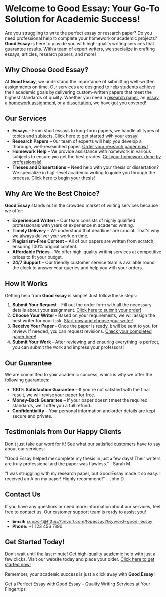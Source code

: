 <h1>Welcome to Good Essay: Your Go-To Solution for Academic Success!</h1>

<p>Are you struggling to write the perfect essay or research paper? Do you need professional help to complete your homework or academic projects? <strong>Good Essay</strong> is here to provide you with high-quality writing services that guarantee results. With a team of expert writers, we specialize in crafting essays, articles, research papers, and more!</p>

<h2>Why Choose Good Essay?</h2>
<p>At <strong>Good Essay</strong>, we understand the importance of submitting well-written assignments on time. Our services are designed to help students achieve their academic goals by delivering custom-written papers that meet the highest standards of quality. Whether you need a <a href="https://tinyurl.com/topessay?keyword=good+essay" target="_blank">research paper</a>, an <a href="https://tinyurl.com/topessay?keyword=good+essay" target="_blank">essay</a>, a <a href="https://tinyurl.com/topessay?keyword=good+essay" target="_blank">homework assignment</a>, or a <a href="https://tinyurl.com/topessay?keyword=good+essay" target="_blank">dissertation</a>, we have got you covered!</p>

<h2>Our Services</h2>
<ul>
    <li><strong>Essays</strong> – From short essays to long-form papers, we handle all types of topics and subjects. <a href="https://tinyurl.com/topessay?keyword=good+essay" target="_blank">Click here to get started with your essay!</a></li>
    <li><strong>Research Papers</strong> – Our team of experts will help you develop a thorough, well-researched paper. <a href="https://tinyurl.com/topessay?keyword=good+essay" target="_blank">Order your research paper now!</a></li>
    <li><strong>Homework Help</strong> – We provide assistance with homework in various subjects to ensure you get the best grades. <a href="https://tinyurl.com/topessay?keyword=good+essay" target="_blank">Get your homework done by professionals!</a></li>
    <li><strong>Theses and Dissertations</strong> – Need help with your thesis or dissertation? We specialize in high-level academic writing to guide you through the process. <a href="https://tinyurl.com/topessay?keyword=good+essay" target="_blank">Click here to begin your thesis!</a></li>
</ul>

<h2>Why Are We the Best Choice?</h2>
<p><strong>Good Essay</strong> stands out in the crowded market of writing services because we offer:</p>
<ul>
    <li><strong>Experienced Writers</strong> – Our team consists of highly qualified professionals with years of experience in academic writing.</li>
    <li><strong>Timely Delivery</strong> – We understand that deadlines are crucial. That's why we always deliver your work on time.</li>
    <li><strong>Plagiarism-Free Content</strong> – All of our papers are written from scratch, ensuring 100% original content.</li>
    <li><strong>Affordable Prices</strong> – We offer high-quality writing services at competitive prices to fit your budget.</li>
    <li><strong>24/7 Support</strong> – Our friendly customer service team is available round the clock to answer your queries and help you with your orders.</li>
</ul>

<h2>How It Works</h2>
<p>Getting help from <strong>Good Essay</strong> is simple! Just follow these steps:</p>
<ol>
    <li><strong>Submit Your Request</strong> – Fill out the order form with all the necessary details about your assignment. <a href="https://tinyurl.com/topessay?keyword=good+essay" target="_blank">Click here to submit your order!</a></li>
    <li><strong>Choose Your Writer</strong> – Based on your requirements, we will assign the best writer for your task. <a href="https://tinyurl.com/topessay?keyword=good+essay" target="_blank">Start now and choose your writer!</a></li>
    <li><strong>Receive Your Paper</strong> – Once the paper is ready, it will be sent to you for review. If needed, you can request revisions. <a href="https://tinyurl.com/topessay?keyword=good+essay" target="_blank">Check your completed paper here!</a></li>
    <li><strong>Submit Your Work</strong> – After reviewing and ensuring everything is perfect, you can submit the work and impress your professors!</li>
</ol>

<h2>Our Guarantee</h2>
<p>We are committed to your academic success, which is why we offer the following guarantees:</p>
<ul>
    <li><strong>100% Satisfaction Guarantee</strong> – If you're not satisfied with the final result, we will revise your paper for free.</li>
    <li><strong>Money-Back Guarantee</strong> – If your paper doesn’t meet the required standards, we’ll offer you a full refund.</li>
    <li><strong>Confidentiality</strong> – Your personal information and order details are kept secure and private.</li>
</ul>

<h2>Testimonials from Our Happy Clients</h2>
<p>Don't just take our word for it! See what our satisfied customers have to say about our services:</p>

<p>"Good Essay helped me complete my thesis in just a few days! Their writers are truly professional and the paper was flawless." – Sarah M.</p>

<p>"I was struggling with my research paper, but Good Essay made it so easy. I received an A on my paper! Highly recommend!" – John D.</p>

<h2>Contact Us</h2>
<p>If you have any questions or need more information about our services, feel free to contact us. Our customer support team is ready to assist you!</p>
<ul>
    <li><strong>Email:</strong> <a href="mailto:support@https://tinyurl.com/topessay?keyword=good+essay">support@https://tinyurl.com/topessay?keyword=good+essay</a></li>
    <li><strong>Phone:</strong> +1 123 456 7890</li>
</ul>

<h2>Get Started Today!</h2>
<p>Don’t wait until the last minute! Get high-quality academic help with just a few clicks. Visit our website today and place your order. <a href="https://tinyurl.com/topessay?keyword=good+essay" target="_blank">Click here to get started now!</a></p>

<p>Remember, your academic success is just a click away with <strong>Good Essay</strong>!</p>
Get a Perfect Essay with Good Essay – Quality Writing Services at Your Fingertips
